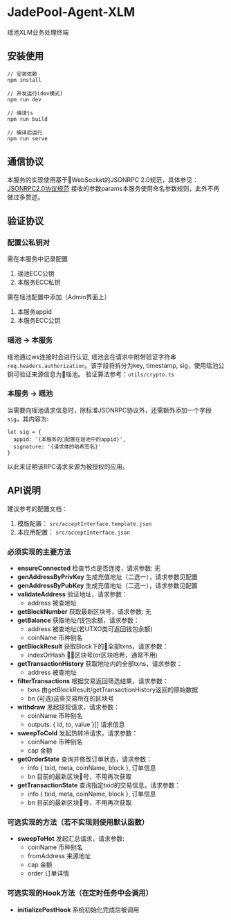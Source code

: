 # JadePool-Agent-XLM

瑶池XLM业务处理终端

## 安装使用

``` lang=shell
// 安装依赖
npm install

// 开发运行(dev模式)
npm run dev

// 编译ts
npm run build

// 编译后运行
npm run serve
```

## 通信协议

本服务的实现使用基于WebSocket的JSONRPC 2.0规范，具体参见：
[JSONRPC2.0协议规范](https://www.jsonrpc.org/specification)
接收的参数params本服务使用命名参数规则，此外不再做过多赘述。

## 验证协议

### 配置公私钥对

需在本服务中记录配置

1. 瑶池ECC公钥
2. 本服务ECC私钥

需在瑶池配置中添加（Admin界面上）

1. 本服务appid
2. 本服务ECC公钥

### 瑶池 -> 本服务

瑶池通过ws连接时会进行认证, 瑶池会在请求中附带验证字符串`req.headers.authorization`。该字段将拆分为key, timestamp, sig，使用瑶池公钥可验证来源信息为瑶池。
验证算法参考：`utils/crypto.ts`

### 本服务 -> 瑶池

当需要向瑶池请求信息时，除标准JSONRPC协议外，还需额外添加一个字段`sig`，其内容为:

``` lang=javascript
let sig = {
  appid: '{本服务的配置在瑶池中的appid}',
  signature: '{请求体的哈希签名}'
}
```

以此来证明该RPC请求来源为被授权的应用。

## API说明

建议参考的配置文档：

1. 模版配置： `src/acceptInterface.template.json`
2. 本应用配置： `src/acceptInterface.json`

### 必须实现的主要方法

- **ensureConnected** 检查节点是否连接，请求参数: 无
- **genAddressByPrivKey** 生成充值地址（二选一），请求参数见配置
- **genAddressByPubKey** 生成充值地址（二选一），请求参数见配置
- **validateAddress** 验证地址，请求参数：
  - address 被查地址
- **getBlockNumber** 获取最新区块号，请求参数: 无
- **getBalance** 获取地址/钱包余额，请求参数：
  - address 被查地址(若UTXO类可返回钱包余额)
  - coinName 币种别名
- **getBlockResult** 获取Block下的全部txns，请求参数：
  - indexOrHash 区块号(or区块哈希，通常不用)
- **getTransactionHistory** 获取地址内的全部txns，请求参数：
  - address 被查地址
- **filterTransactions** 根据交易返回筛选结果，请求参数：
  - txns 由getBlockResult/getTransactionHistory返回的原始数据
  - bn (可选)这些交易所在的区块号
- **withdraw** 发起提现请求，请求参数：
  - coinName 币种别名
  - outputs: { id, to, value }[] 请求信息
- **sweepToCold** 发起热转冷请求，请求参数：
  - coinName 币种别名
  - cap 金额
- **getOrderState** 查询并修改订单状态，请求参数：
  - info { txid, meta, coinName, block }, 订单信息
  - bn 目前的最新区块号，不用再次获取
- **getTransactionState** 查询指定txid的交易信息，请求参数：
  - info { txid, meta, coinName, block }, 订单信息
  - bn 目前的最新区块号，不用再次获取

### 可选实现的方法（若不实现则使用默认函数）

- **sweepToHot** 发起汇总请求，请求参数:
  - coinName 币种别名
  - fromAddress 来源地址
  - cap 金额
  - order 订单详情

### 可选实现的Hook方法（在定时任务中会调用）

- **initializePostHook** 系统初始化完成后被调用
